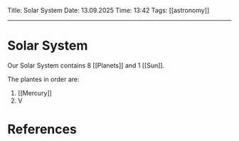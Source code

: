 Title: Solar System
Date: 13.09.2025
Time: 13:42
Tags: [[astronomy]] 

---
# Solar System

Our Solar System contains 8 [[Planets]] and 1 [[Sun]].

The plantes in order are:
1. [[Mercury]]
2. V

# References